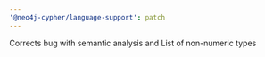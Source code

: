 ```yaml
---
'@neo4j-cypher/language-support': patch
---
```


Corrects bug with semantic analysis and List of non-numeric types
